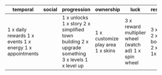 | temporal                                                 | social | progression                                                                                      | ownership                         | luck                                                  | resources                                | accomplishments |
|----------------------------------------------------------|--------|--------------------------------------------------------------------------------------------------|-----------------------------------|-------------------------------------------------------|------------------------------------------|-----------------|
| 1 x daily rewards 1 x events 1 x energy 1 x appointments |        | 1 x unlocks 1 x story 2 x simplified town building 2 x upgrade something 3 x levels 1 x level up | 1 x customize play area 1 x skins | 3 x reward multiplier wheel (watch ad) 1 x spin wheel | 3 x coins 2 x boosters 2 x gems 1x stars | 1 x boss fights |

